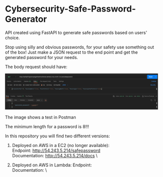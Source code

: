 # Cybersecurity-Safe-Password-Generator
API created using FastAPI to generate safe passwords based on users' choice.

Stop using silly and obvious passwords, for your safety use something out of the box!
Just make a JSON request to the end point and get the generated password for your needs.

The body request should have:

![example image](./example-spg.png)

The image shows a test in Postman

The minimum length for a password is 8!!!

In this repository you will find two different versions:
1. Deployed on AWS in a EC2 (no longer available): \
Endpoint: http://54.243.5.214/safepassword \
Documentation: http://54.243.5.214/docs \

3. Deployed on AWS in Lambda:
Endpoint: \
Documentation: \
